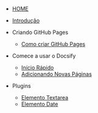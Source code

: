 <!-- docs/_sidebar.md -->
- [HOME](README.md)
- [Introdução](introducao.md "Introdução")

 - Criando GitHub Pages
   - [Como criar GitHub Pages](site.md "Criando GitHub Pages")
  

- Comece a usar o Docsify
  - [Início Rápido](iniciorapido.md "Início rápido")
  - [Adicionando Novas Páginas](criandopaginas.md "Adicionando Páginas")

- Plugins
  - [Elemento Textarea](/textarea/README.md "Plugin Textarea")
  - [Elemento Date](jlowcode/date#fabrik-element-date "Plugin Date")
 

